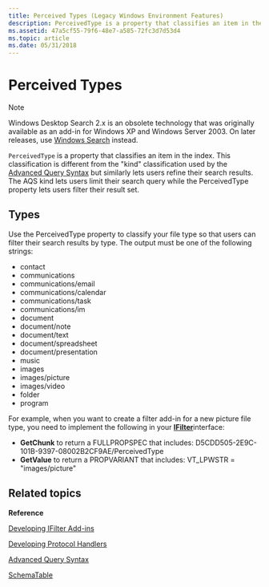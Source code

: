 ```yaml
---
title: Perceived Types (Legacy Windows Environment Features)
description: PerceivedType is a property that classifies an item in the index.
ms.assetid: 47a5cf55-79f6-48e7-a585-72fc3d7d53d4
ms.topic: article
ms.date: 05/31/2018
---
```


# Perceived Types

> [!NOTE]
> Windows Desktop Search 2.x is an obsolete technology that was originally available as an add-in for Windows XP and Windows Server 2003. On later releases, use [Windows Search](../search/-search-3x-wds-overview.md) instead.

`PerceivedType` is a property that classifies an item in the index. This classification is different from the "kind" classification used by the [Advanced Query Syntax](-search-2x-wds-aqsreference.md) but similarly lets users refine their search results. The AQS kind lets users limit their search query while the PerceivedType property lets users filter their result set.

## Types

Use the PerceivedType property to classify your file type so that users can filter their search results by type. The output must be one of the following strings:

-   contact
-   communications
-   communications/email
-   communications/calendar
-   communications/task
-   communications/im
-   document
-   document/note
-   document/text
-   document/spreadsheet
-   document/presentation
-   music
-   images
-   images/picture
-   images/video
-   folder
-   program

For example, when you want to create a filter add-in for a new picture file type, you need to implement the following in your [**IFilter**](https://docs.microsoft.com/windows/desktop/api/filter/nn-filter-ifilter)interface:

-   **GetChunk** to return a FULLPROPSPEC that includes: D5CDD505-2E9C-101B-9397-08002B2CF9AE/PerceivedType
-   **GetValue** to return a PROPVARIANT that includes: VT\_LPWSTR = "images/picture"

## Related topics

<dl> <dt>

**Reference**
</dt> <dt>

[Developing IFilter Add-ins](-search-2x-wds-ifilteraddins.md)
</dt> <dt>

[Developing Protocol Handlers](-search-2x-wds-phaddins.md)
</dt> <dt>

[Advanced Query Syntax](-search-2x-wds-aqsreference.md)
</dt> <dt>

[SchemaTable](-search-2x-wds-schematable.md)
</dt> </dl>

 

 




